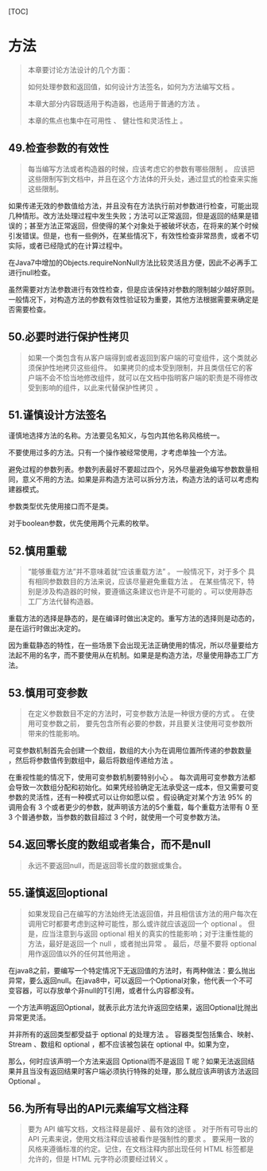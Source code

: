 [TOC]

# 方法

> 本章要讨论方法设计的几个方面：
>
> 如何处理参数和返回值，如何设计方法签名，如何为方法编写文档 。 
>
> 本章大部分内容既适用于构造器，也适用于普通的方法 。
>
> 本章的焦点也集中在可用性 、 健壮性和灵活性上 。 

## 49.检查参数的有效性

> 每当编写方法或者构造器的时候，应该考虑它的参数有哪些限制 。 应该把这些限制写到文档中，并且在这个方法体的开头处，通过显式的检查来实施这些限制。

如果传递无效的参数值给方法，并且没有在方法执行前对参数进行检查，可能出现几种情形。改方法处理过程中发生失败；方法可以正常返回，但是返回的结果是错误的；甚至方法正常返回，但使得的某个对象处于被破坏状态，在将来的某个时候引发错误。但是，也有一些例外，在某些情况下，有效性检查非常昂贵，或者不切实际，或者已经隐式的在计算过程中。

在Java7中增加的Objects.requireNonNull方法比较灵活且方便，因此不必再手工进行null检查。

虽然需要对方法参数进行有效性检查，但是应该保持对参数的限制越少越好原则。一般情况下，对构造方法的参数有效性验证较为重要，其他方法根据需要来确定是否需要检查。

## 50.必要时进行保护性拷贝

> 如果一个类包含有从客户端得到或者返回到客户端的可变组件，这个类就必须保护性地拷贝这些组件。 如果拷贝的成本受到限制，并且类信任它的客户端不会不恰当地修改组件，就可以在文档中指明客户端的职责是不得修改受到影响的组件，以此来代替保护性拷贝 。

## 51.谨慎设计方法签名

谨慎地选择方法的名称。方法要见名知义，与包内其他名称风格统一。

不要使用过多的方法。只有一个操作被经常使用，才考虑单独一个方法。

避免过程的参数列表。参数列表最好不要超过四个，另外尽量避免编写参数数量相同，意义不用的方法。如果是非构造方法可以拆分方法，构造方法的话可以考虑构建器模式。

参数类型优先使用接口而不是类。

对于boolean参数，优先使用两个元素的枚举。

## 52.慎用重载

> “能够重载方法”并不意味着就“应该重载方法” 。 一般情况下，对于多个 具有相同参数数目的方法来说，应该尽量避免重载方法 。 在某些情况下，特别是涉及构造器的时候，要遵循这条建议也许是不可能的 。可以使用静态工厂方法代替构造器。 

重载方法的选择是静态的，是在编译时做出决定的。重写方法的选择则是动态的，是在运行时做出决定的。

因为重载静态的特性，在一些场景下会出现无法正确使用的情况，所以尽量要给方法起不用的名字，而不要使用从在机制。如果是是构造方法，尽量使用静态工厂方法。

## 53.慎用可变参数

> 在定义参数数目不定的方法时，可变参数方法是一种很方便的方式 。 在使用可变参数之前， 要先包含所有必要的参数，并且要关注使用可变参数所带来的性能影响。 

可变参数机制首先会创建一个数组，数组的大小为在调用位置所传递的参数数量 ，然后将参数值传到数组中，最后将数组传递给方法 。 

在重视性能的情况下，使用可变参数机制要特别小心 。 每次调用可变参数方法都会导致一次数组分配和初始化。如果凭经验确定无法承受这一成本，但又需要可变参数的灵活性，还有一种模式可以让你如愿以偿 。假设确定对某个方法 95% 的调用会有 3 个或者更少的参数，就声明该方法的5个重载，每个重载方法带有 0 至 3 个普通参数，当参数的数目超过 3 个时，就使用一个可变参数方法。

## 54.返回零长度的数组或者集合，而不是null

> 永远不要返回null，而是返回零长度的数据或集合。

## 55.谨慎返回optional

> 如果发现自己在编写的方法始终无法返回值，并且相信该方法的用户每次在调用它时都要考虑到这种可能性，那么或许就应该返回一个 optional 。 但是，应当注意到与返回 optional 相关的真实的性能影响；对于注重性能的方法，最好是返回一个 null ，或者抛出异常 。 最后，尽量不要将 optional 用作返回值以外的任何其他用途 。 

在java8之前，要编写一个特定情况下无返回值的方法时，有两种做法：要么抛出异常，要么返回null。在java8中，可以返回一个Optional<T>对象，他代表一个不可变容器，可以存放单个非null的T引用，或者什么内容都没有。

一个方法声明返回Optional<T>，就表示此方法允许返回空结果，返回Optional比抛出异常更灵活。

并非所有的返回类型都受益于 optional 的处理方法 。 容器类型包括集合、映射、Stream 、数组和 optional ，都不应该被包装在 optional 中。如果为空， 

那么，何时应该声明一个方法来返回 Optional<T>而不是返回 T 呢？如果无法返回结果并且当没有返回结果时客户端必须执行特殊的处理，那么就应该声明该方法返回 Optional<T> 。

## 56.为所有导出的API元素编写文档注释

> 要为 API 编写文档，文档注释是最好 、最有效的途径 。 对于所有可导出的API 元素来说，使用文档注释应该被看作是强制性的要求 。 要采用一致的风格来遵循标准的约定。记住，在文档注释内部出现任何 HTML 标签都是允许的，但是 HTML 元字符必须要经过转义 。 

